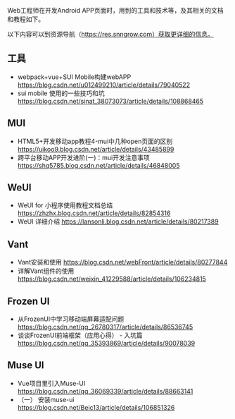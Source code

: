 Web工程师在开发Android APP页面时，用到的工具和技术等，及其相关的文档和教程如下。

以下内容可以到资源导航（https://res.snngrow.com）获取更详细的信息。

## 工具

- webpack+vue+SUI Mobile构建webAPP https://blog.csdn.net/u012499210/article/details/79040522
- sui mobile 使用的一些技巧和坑 https://blog.csdn.net/sinat_38073073/article/details/108868465

## MUI

- HTML5+开发移动app教程4-mui中几种open页面的区别 https://uikoo9.blog.csdn.net/article/details/43485899
- 跨平台移动APP开发进阶(一)：mui开发注意事项 https://shq5785.blog.csdn.net/article/details/46848005

## WeUI

- WeUI for 小程序使用教程文档总结 https://zhzhx.blog.csdn.net/article/details/82854316
- WeUI 详细介绍 https://lansonli.blog.csdn.net/article/details/80217389

## Vant

- Vant安装和使用 https://blog.csdn.net/webFront/article/details/80277844
- 详解Vant组件的使用 https://blog.csdn.net/weixin_41229588/article/details/106234815

## Frozen UI

- 从FrozenUI中学习移动端屏幕适配问题 https://blog.csdn.net/qq_26780317/article/details/86536745
- 谈谈FrozenUI前端框架（应用心得） - 入坑篇 https://blog.csdn.net/qq_35393869/article/details/90078039

## Muse UI

- Vue项目里引入Muse-UI https://blog.csdn.net/qq_36069339/article/details/88663141
- （一） 安装muse-ui https://blog.csdn.net/Beic13/article/details/106851326